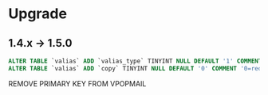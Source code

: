 # Upgrade

## 1.4.x -> 1.5.0
```sql
ALTER TABLE `valias` ADD `valias_type` TINYINT NULL DEFAULT '1' COMMENT '1=forwarder 0=lda' FIRST;
ALTER TABLE `valias` ADD `copy` TINYINT NULL DEFAULT '0' COMMENT '0=redirect 1=copy&redirect' AFTER `valias_line`;
```

REMOVE PRIMARY KEY FROM VPOPMAIL